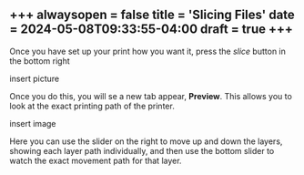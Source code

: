 +++
alwaysopen = false
title = 'Slicing Files'
date = 2024-05-08T09:33:55-04:00
draft = true
+++
---

Once you have set up your print how you want it, press the *slice* button in the bottom right

insert picture

Once you do this, you will se a new tab appear, **Preview**. This allows you to look at the exact printing path of the printer.

insert image

Here you can use the slider on the right to move up and down the layers, showing each layer path individually, and then use the bottom slider to watch the exact movement path for that layer.